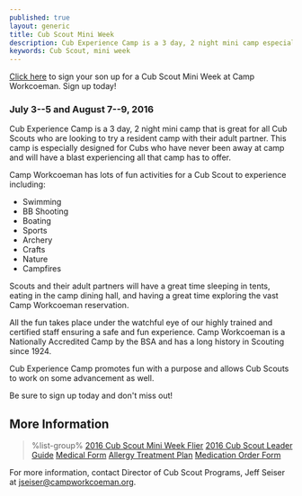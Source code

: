 ```yaml
---
published: true
layout: generic
title: Cub Scout Mini Week
description: Cub Experience Camp is a 3 day, 2 night mini camp especially designed for Cubs who have never been away at camp that is great for all Cub Scouts who are looking to try a resident camp with their adult partner.
keywords: Cub Scout, mini week
---
```


<div class="alert alert-info">
<a href="{{ site.url }}/cub-scouts/register/">Click here</a> to sign your son up for a Cub Scout Mini Week at Camp Workcoeman. Sign up today!
</div>

### July 3--5 and August 7--9, 2016

Cub Experience Camp is a 3 day, 2 night mini camp that is great for all Cub
Scouts who are looking to try a resident camp with their adult partner. This
camp is especially designed for Cubs who have never been away at camp and will
have a blast experiencing all that camp has to offer.

Camp Workcoeman has lots of fun activities for a Cub Scout to experience
including:

* Swimming
* BB Shooting
* Boating
* Sports
* Archery
* Crafts
* Nature
* Campfires

Scouts and their adult partners will have a great time sleeping in tents,
eating in the camp dining hall, and having a great time exploring the vast Camp
Workcoeman reservation.

All the fun takes place under the watchful eye of our highly trained and
certified staff ensuring a safe and fun experience. Camp Workcoeman is a
Nationally Accredited Camp by the BSA and has a long history in Scouting since
1924.

Cub Experience Camp promotes fun with a purpose and allows Cub Scouts to work
on some advancement as well.

Be sure to sign up today and don't miss out!

## More Information

> %list-group%
> <a href="{{ site.url }}/pdf/2016/2016-cub-mini-week.pdf" class="list-group-item">2016 Cub Scout Mini Week Flier</a>
> <a href="{{ site.url }}/pdf/2016/2016-cub-leader-guide.pdf" class="list-group-item">2016 Cub Scout Leader Guide</a>
> <a href="{{ site.url }}/pdf/2015/health-form.pdf" class="list-group-item">Medical Form</a>
> <a href="{{ site.url }}/pdf/2014/2011_Med-AllergeyTreatment.pdf" class="list-group-item">Allergy Treatment Plan</a>
> <a href="{{ site.url }}/pdf/2015/med-admin.pdf" class="list-group-item">Medication Order Form</a>

For more information, contact Director of Cub Scout Programs, Jeff Seiser at
[jseiser@campworkcoeman.org](mailto:jseiser@campworkcoeman.org).
